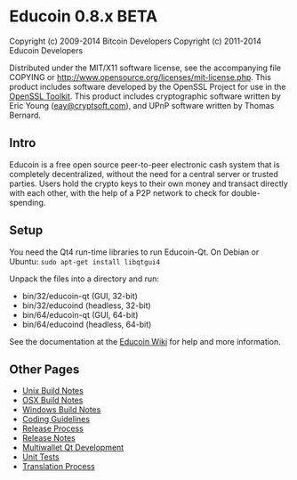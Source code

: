 Educoin 0.8.x BETA
====================

Copyright (c) 2009-2014 Bitcoin Developers
Copyright (c) 2011-2014 Educoin Developers

Distributed under the MIT/X11 software license, see the accompanying
file COPYING or http://www.opensource.org/licenses/mit-license.php.
This product includes software developed by the OpenSSL Project for use in the [OpenSSL Toolkit](http://www.openssl.org/). This product includes
cryptographic software written by Eric Young ([eay@cryptsoft.com](mailto:eay@cryptsoft.com)), and UPnP software written by Thomas Bernard.


Intro
---------------------
Educoin is a free open source peer-to-peer electronic cash system that is
completely decentralized, without the need for a central server or trusted
parties.  Users hold the crypto keys to their own money and transact directly
with each other, with the help of a P2P network to check for double-spending.


Setup
---------------------
You need the Qt4 run-time libraries to run Educoin-Qt. On Debian or Ubuntu:
	`sudo apt-get install libqtgui4`

Unpack the files into a directory and run:

- bin/32/educoin-qt (GUI, 32-bit)
- bin/32/educoind (headless, 32-bit)
- bin/64/educoin-qt (GUI, 64-bit)
- bin/64/educoind (headless, 64-bit)

See the documentation at the [Educoin Wiki](http://educoin.info)
for help and more information.


Other Pages
---------------------
- [Unix Build Notes](build-unix.md)
- [OSX Build Notes](build-osx.md)
- [Windows Build Notes](build-msw.md)
- [Coding Guidelines](coding.md)
- [Release Process](release-process.md)
- [Release Notes](release-notes.md)
- [Multiwallet Qt Development](multiwallet-qt.md)
- [Unit Tests](unit-tests.md)
- [Translation Process](translation_process.md)
